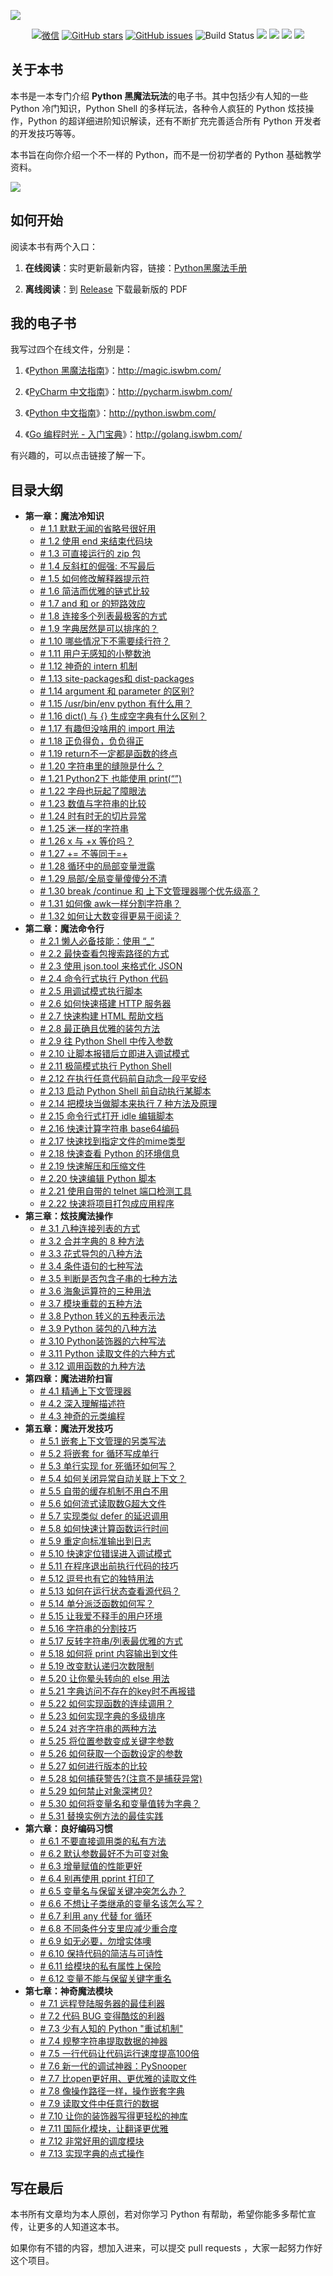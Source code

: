 ![](http://image.iswbm.com/20200719231251.png)

<p align="center">
      <a href="http://image.iswbm.com/20200816082224.png"><img src="https://img.shields.io/badge/Talk-%E5%BE%AE%E4%BF%A1%E7%BE%A4-brightgreen.svg?style=popout-square" alt="微信"></a>
      <a href="https://github.com/iswbm/magic-python/stargazers"><img src="https://img.shields.io/github/stars/iswbm/magic-python.svg?style=popout-square" alt="GitHub stars"></a>
      <a href="https://github.com/iswbm/magic-python/issues"><img src="https://img.shields.io/github/issues/iswbm/magic-python.svg?style=popout-square" alt="GitHub issues"></a>
    <img src='https://img.shields.io/badge/language-Python-blue.svg' alt="Build Status">
    <img src='https://img.shields.io/badge/framwork-Sphinx-green.svg'>
  	<a href='https://www.zhihu.com/people/wongbingming'><img src='https://img.shields.io/badge/dynamic/json?color=0084ff&logo=zhihu&label=%E7%8E%8B%E7%82%B3%E6%98%8E&query=%24.data.totalSubs&url=https%3A%2F%2Fapi.spencerwoo.com%2Fsubstats%2F%3Fsource%3Dzhihu%26queryKey%3Dwongbingming'></a>
    <a href='https://juejin.im/user/5b08d982f265da0db3502c55'><img src='https://img.shields.io/badge/掘金-2481-blue'></a>
    <a href='http://image.iswbm.com/20200607114246.png'><img src='http://img.shields.io/badge/%E5%85%AC%E4%BC%97%E5%8F%B7-60k+-brightgreen'></a>
</p>




## 关于本书

本书是一本专门介绍 **Python 黑魔法玩法**的电子书。其中包括少有人知的一些 Python 冷门知识，Python Shell 的多样玩法，各种令人疯狂的 Python 炫技操作，Python 的超详细进阶知识解读，还有不断扩充完善适合所有 Python 开发者的开发技巧等等。

本书旨在向你介绍一个不一样的 Python，而不是一份初学者的 Python 基础教学资料。

![](http://image.iswbm.com/20200802161110.png)

## 如何开始

阅读本书有两个入口：

1. **在线阅读**：实时更新最新内容，链接：[Python黑魔法手册](http://magic.iswbm.com/)

2. **离线阅读**：到 [Release](https://github.com/iswbm/magic-python/releases) 下载最新版的 PDF 

## 我的电子书

我写过四个在线文件，分别是：

1.  《[Python 黑魔法指南](http://magic.iswbm.com/)》：http://magic.iswbm.com/
2.  《[PyCharm 中文指南](http://pycharm.iswbm.com/)》：http://pycharm.iswbm.com/
3.  《[Python 中文指南](http://python.iswbm.com/)》：http://python.iswbm.com/

4.  《[Go 编程时光 - 入门宝典](http://golang.iswbm.com/)》：http://golang.iswbm.com/

有兴趣的，可以点击链接了解一下。

## 目录大纲

- **第一章：魔法冷知识**
   * [# 1.1 默默无闻的省略号很好用](http://pycharm.iswbm.com/zh_CN/latest/c01/c01_01.html)
   * [# 1.2 使用 end 来结束代码块](http://pycharm.iswbm.com/zh_CN/latest/c01/c01_02.html)
   * [# 1.3 可直接运行的 zip 包](http://pycharm.iswbm.com/zh_CN/latest/c01/c01_03.html)
   * [# 1.4 反斜杠的倔强: 不写最后](http://pycharm.iswbm.com/zh_CN/latest/c01/c01_04.html)
   * [# 1.5 如何修改解释器提示符](http://pycharm.iswbm.com/zh_CN/latest/c01/c01_05.html)
   * [# 1.6 简洁而优雅的链式比较](http://pycharm.iswbm.com/zh_CN/latest/c01/c01_06.html)
   * [# 1.7 and 和 or 的短路效应](http://pycharm.iswbm.com/zh_CN/latest/c01/c01_07.html)
   * [# 1.8 连接多个列表最极客的方式](http://pycharm.iswbm.com/zh_CN/latest/c01/c01_08.html)
   * [# 1.9 字典居然是可以排序的？](http://pycharm.iswbm.com/zh_CN/latest/c01/c01_09.html)
   * [# 1.10 哪些情况下不需要续行符？](http://pycharm.iswbm.com/zh_CN/latest/c01/c01_10.html)
   * [# 1.11 用户无感知的小整数池](http://pycharm.iswbm.com/zh_CN/latest/c01/c01_11.html)
   * [# 1.12 神奇的 intern 机制](http://pycharm.iswbm.com/zh_CN/latest/c01/c01_12.html)
   * [# 1.13 site-packages和 dist-packages](http://pycharm.iswbm.com/zh_CN/latest/c01/c01_13.html)
   * [# 1.14 argument 和 parameter 的区别?](http://pycharm.iswbm.com/zh_CN/latest/c01/c01_14.html)
   * [# 1.15 /usr/bin/env python 有什么用？](http://pycharm.iswbm.com/zh_CN/latest/c01/c01_15.html)
   * [# 1.16 dict() 与 {} 生成空字典有什么区别？](http://pycharm.iswbm.com/zh_CN/latest/c01/c01_16.html)
   * [# 1.17 有趣但没啥用的 import 用法](http://pycharm.iswbm.com/zh_CN/latest/c01/c01_17.html)
   * [# 1.18 正负得负，负负得正](http://pycharm.iswbm.com/zh_CN/latest/c01/c01_18.html)
   * [# 1.19 return不一定都是函数的终点](http://pycharm.iswbm.com/zh_CN/latest/c01/c01_19.html)
   * [# 1.20 字符串里的缝隙是什么？](http://pycharm.iswbm.com/zh_CN/latest/c01/c01_20.html)
   * [# 1.21 Python2下 也能使用 print(“”)](http://pycharm.iswbm.com/zh_CN/latest/c01/c01_21.html)
   * [# 1.22 字母也玩起了障眼法](http://pycharm.iswbm.com/zh_CN/latest/c01/c01_22.html)
   * [# 1.23 数值与字符串的比较](http://pycharm.iswbm.com/zh_CN/latest/c01/c01_23.html)
   * [# 1.24 时有时无的切片异常](http://pycharm.iswbm.com/zh_CN/latest/c01/c01_24.html)
   * [# 1.25 迷一样的字符串](http://pycharm.iswbm.com/zh_CN/latest/c01/c01_25.html)
   * [# 1.26 x 与 +x 等价吗？](http://pycharm.iswbm.com/zh_CN/latest/c01/c01_26.html)
   * [# 1.27 += 不等同于=+](http://pycharm.iswbm.com/zh_CN/latest/c01/c01_27.html)
   * [# 1.28 循环中的局部变量泄露](http://pycharm.iswbm.com/zh_CN/latest/c01/c01_28.html)
   * [# 1.29 局部/全局变量傻傻分不清](http://pycharm.iswbm.com/zh_CN/latest/c01/c01_29.html)
   * [# 1.30 break /continue 和 上下文管理器哪个优先级高？](http://pycharm.iswbm.com/zh_CN/latest/c01/c01_30.html)
   * [# 1.31 如何像 awk一样分割字符串？](http://pycharm.iswbm.com/zh_CN/latest/c01/c01_31.html)
   * [# 1.32 如何让大数变得更易于阅读？](http://pycharm.iswbm.com/zh_CN/latest/c01/c01_32.html)
- **第二章：魔法命令行**
   * [# 2.1 懒人必备技能：使用 “_”](http://pycharm.iswbm.com/zh_CN/latest/c02/c02_01.html)
   * [# 2.2 最快查看包搜索路径的方式](http://pycharm.iswbm.com/zh_CN/latest/c02/c02_02.html)
   * [# 2.3 使用 json.tool 来格式化 JSON](http://pycharm.iswbm.com/zh_CN/latest/c02/c02_03.html)
   * [# 2.4 命令行式执行 Python 代码](http://pycharm.iswbm.com/zh_CN/latest/c02/c02_04.html)
   * [# 2.5 用调试模式执行脚本](http://pycharm.iswbm.com/zh_CN/latest/c02/c02_05.html)
   * [# 2.6 如何快速搭建 HTTP 服务器](http://pycharm.iswbm.com/zh_CN/latest/c02/c02_06.html)
   * [# 2.7 快速构建 HTML 帮助文档](http://pycharm.iswbm.com/zh_CN/latest/c02/c02_07.html)
   * [# 2.8 最正确且优雅的装包方法](http://pycharm.iswbm.com/zh_CN/latest/c02/c02_08.html)
   * [# 2.9 往 Python Shell 中传入参数](http://pycharm.iswbm.com/zh_CN/latest/c02/c02_09.html)
   * [# 2.10 让脚本报错后立即进入调试模式](http://pycharm.iswbm.com/zh_CN/latest/c02/c02_10.html)
   * [# 2.11 极简模式执行 Python Shell](http://pycharm.iswbm.com/zh_CN/latest/c02/c02_11.html)
   * [# 2.12 在执行任意代码前自动念一段平安经](http://pycharm.iswbm.com/zh_CN/latest/c02/c02_12.html)
   * [# 2.13 启动 Python Shell 前自动执行某脚本](http://pycharm.iswbm.com/zh_CN/latest/c02/c02_13.html)
   * [# 2.14 把模块当做脚本来执行 7 种方法及原理](http://pycharm.iswbm.com/zh_CN/latest/c02/c02_14.html)
   * [# 2.15 命令行式打开 idle 编辑脚本](http://pycharm.iswbm.com/zh_CN/latest/c02/c02_15.html)
   * [# 2.16 快速计算字符串 base64编码](http://pycharm.iswbm.com/zh_CN/latest/c02/c02_16.html)
   * [# 2.17 快速找到指定文件的mime类型](http://pycharm.iswbm.com/zh_CN/latest/c02/c02_17.html)
   * [# 2.18 快速查看 Python 的环境信息](http://pycharm.iswbm.com/zh_CN/latest/c02/c02_18.html)
   * [# 2.19 快速解压和压缩文件](http://pycharm.iswbm.com/zh_CN/latest/c02/c02_19.html)
   * [# 2.20 快速编辑 Python 脚本](http://pycharm.iswbm.com/zh_CN/latest/c02/c02_20.html)
   * [# 2.21 使用自带的 telnet 端口检测工具](http://pycharm.iswbm.com/zh_CN/latest/c02/c02_21.html)
   * [# 2.22 快速将项目打包成应用程序](http://pycharm.iswbm.com/zh_CN/latest/c02/c02_22.html)
- **第三章：炫技魔法操作**
   * [# 3.1 八种连接列表的方式](http://pycharm.iswbm.com/zh_CN/latest/c03/c03_01.html)
   * [# 3.2 合并字典的 8 种方法](http://pycharm.iswbm.com/zh_CN/latest/c03/c03_02.html)
   * [# 3.3 花式导包的八种方法](http://pycharm.iswbm.com/zh_CN/latest/c03/c03_03.html)
   * [# 3.4 条件语句的七种写法](http://pycharm.iswbm.com/zh_CN/latest/c03/c03_04.html)
   * [# 3.5 判断是否包含子串的七种方法](http://pycharm.iswbm.com/zh_CN/latest/c03/c03_05.html)
   * [# 3.6 海象运算符的三种用法](http://pycharm.iswbm.com/zh_CN/latest/c03/c03_06.html)
   * [# 3.7 模块重载的五种方法](http://pycharm.iswbm.com/zh_CN/latest/c03/c03_07.html)
   * [# 3.8 Python 转义的五种表示法](http://pycharm.iswbm.com/zh_CN/latest/c03/c03_08.html)
   * [# 3.9 Python 装包的八种方法](http://pycharm.iswbm.com/zh_CN/latest/c03/c03_09.html)
   * [# 3.10 Python装饰器的六种写法](http://pycharm.iswbm.com/zh_CN/latest/c03/c03_10.html)
   * [# 3.11 Python 读取文件的六种方式](http://pycharm.iswbm.com/zh_CN/latest/c03/c03_11.html)
   * [# 3.12 调用函数的九种方法](http://pycharm.iswbm.com/zh_CN/latest/c03/c03_12.html)
- **第四章：魔法进阶扫盲**
   * [# 4.1 精通上下文管理器](http://pycharm.iswbm.com/zh_CN/latest/c04/c04_01.html)
   * [# 4.2 深入理解描述符](http://pycharm.iswbm.com/zh_CN/latest/c04/c04_02.html)
   * [# 4.3 神奇的元类编程](http://pycharm.iswbm.com/zh_CN/latest/c04/c04_03.html)
- **第五章：魔法开发技巧**
   * [# 5.1 嵌套上下文管理的另类写法](http://pycharm.iswbm.com/zh_CN/latest/c05/c05_01.html)
   * [# 5.2 将嵌套 for 循环写成单行](http://pycharm.iswbm.com/zh_CN/latest/c05/c05_02.html)
   * [# 5.3 单行实现 for 死循环如何写？](http://pycharm.iswbm.com/zh_CN/latest/c05/c05_03.html)
   * [# 5.4 如何关闭异常自动关联上下文？](http://pycharm.iswbm.com/zh_CN/latest/c05/c05_04.html)
   * [# 5.5 自带的缓存机制不用白不用](http://pycharm.iswbm.com/zh_CN/latest/c05/c05_05.html)
   * [# 5.6 如何流式读取数G超大文件](http://pycharm.iswbm.com/zh_CN/latest/c05/c05_06.html)
   * [# 5.7 实现类似 defer 的延迟调用](http://pycharm.iswbm.com/zh_CN/latest/c05/c05_07.html)
   * [# 5.8 如何快速计算函数运行时间](http://pycharm.iswbm.com/zh_CN/latest/c05/c05_08.html)
   * [# 5.9 重定向标准输出到日志](http://pycharm.iswbm.com/zh_CN/latest/c05/c05_09.html)
   * [# 5.10 快速定位错误进入调试模式](http://pycharm.iswbm.com/zh_CN/latest/c05/c05_10.html)
   * [# 5.11 在程序退出前执行代码的技巧](http://pycharm.iswbm.com/zh_CN/latest/c05/c05_11.html)
   * [# 5.12 逗号也有它的独特用法](http://pycharm.iswbm.com/zh_CN/latest/c05/c05_12.html)
   * [# 5.13 如何在运行状态查看源代码？](http://pycharm.iswbm.com/zh_CN/latest/c05/c05_13.html)
   * [# 5.14 单分派泛函数如何写？](http://pycharm.iswbm.com/zh_CN/latest/c05/c05_14.html)
   * [# 5.15 让我爱不释手的用户环境](http://pycharm.iswbm.com/zh_CN/latest/c05/c05_15.html)
   * [# 5.16 字符串的分割技巧](http://pycharm.iswbm.com/zh_CN/latest/c05/c05_16.html)
   * [# 5.17 反转字符串/列表最优雅的方式](http://pycharm.iswbm.com/zh_CN/latest/c05/c05_17.html)
   * [# 5.18 如何将 print 内容输出到文件](http://pycharm.iswbm.com/zh_CN/latest/c05/c05_18.html)
   * [# 5.19 改变默认递归次数限制](http://pycharm.iswbm.com/zh_CN/latest/c05/c05_19.html)
   * [# 5.20 让你晕头转向的 else 用法](http://pycharm.iswbm.com/zh_CN/latest/c05/c05_20.html)
   * [# 5.21 字典访问不存在的key时不再报错](http://pycharm.iswbm.com/zh_CN/latest/c05/c05_21.html)
   * [# 5.22 如何实现函数的连续调用？](http://pycharm.iswbm.com/zh_CN/latest/c05/c05_22.html)
   * [# 5.23 如何实现字典的多级排序](http://pycharm.iswbm.com/zh_CN/latest/c05/c05_23.html)
   * [# 5.24 对齐字符串的两种方法](http://pycharm.iswbm.com/zh_CN/latest/c05/c05_24.html)
   * [# 5.25 将位置参数变成关键字参数](http://pycharm.iswbm.com/zh_CN/latest/c05/c05_25.html)
   * [# 5.26 如何获取一个函数设定的参数](http://pycharm.iswbm.com/zh_CN/latest/c05/c05_26.html)
   * [# 5.27 如何进行版本的比较](http://pycharm.iswbm.com/zh_CN/latest/c05/c05_27.html)
   * [# 5.28 如何捕获警告?(注意不是捕获异常)](http://pycharm.iswbm.com/zh_CN/latest/c05/c05_28.html)
   * [# 5.29 如何禁止对象深拷贝?](http://pycharm.iswbm.com/zh_CN/latest/c05/c05_29.html)
   * [# 5.30 如何将变量名和变量值转为字典？](http://pycharm.iswbm.com/zh_CN/latest/c05/c05_30.html)
   * [# 5.31 替换实例方法的最佳实践](http://pycharm.iswbm.com/zh_CN/latest/c05/c05_31.html)
- **第六章：良好编码习惯**
   * [# 6.1 不要直接调用类的私有方法](http://pycharm.iswbm.com/zh_CN/latest/c06/c06_01.html)
   * [# 6.2 默认参数最好不为可变对象](http://pycharm.iswbm.com/zh_CN/latest/c06/c06_02.html)
   * [# 6.3 增量赋值的性能更好](http://pycharm.iswbm.com/zh_CN/latest/c06/c06_03.html)
   * [# 6.4 别再使用 pprint 打印了](http://pycharm.iswbm.com/zh_CN/latest/c06/c06_04.html)
   * [# 6.5 变量名与保留关键冲突怎么办？](http://pycharm.iswbm.com/zh_CN/latest/c06/c06_05.html)
   * [# 6.6 不想让子类继承的变量名该怎么写？](http://pycharm.iswbm.com/zh_CN/latest/c06/c06_06.html)
   * [# 6.7 利用 any 代替 for 循环](http://pycharm.iswbm.com/zh_CN/latest/c06/c06_07.html)
   * [# 6.8 不同条件分支里应减少重合度](http://pycharm.iswbm.com/zh_CN/latest/c06/c06_08.html)
   * [# 6.9 如无必要，勿增实体噢](http://pycharm.iswbm.com/zh_CN/latest/c06/c06_09.html)
   * [# 6.10 保持代码的简洁与可诗性](http://pycharm.iswbm.com/zh_CN/latest/c06/c06_10.html)
   * [# 6.11 给模块的私有属性上保险](http://pycharm.iswbm.com/zh_CN/latest/c06/c06_11.html)
   * [# 6.12 变量不能与保留关键字重名](http://pycharm.iswbm.com/zh_CN/latest/c06/c06_12.html)
- **第七章：神奇魔法模块**
   * [# 7.1 远程登陆服务器的最佳利器](http://pycharm.iswbm.com/zh_CN/latest/c07/c07_01.html)
   * [# 7.2 代码 BUG 变得酷炫的利器](http://pycharm.iswbm.com/zh_CN/latest/c07/c07_02.html)
   * [# 7.3 少有人知的 Python "重试机制"](http://pycharm.iswbm.com/zh_CN/latest/c07/c07_03.html)
   * [# 7.4 规整字符串提取数据的神器](http://pycharm.iswbm.com/zh_CN/latest/c07/c07_04.html)
   * [# 7.5 一行代码让代码运行速度提高100倍](http://pycharm.iswbm.com/zh_CN/latest/c07/c07_05.html)
   * [# 7.6 新一代的调试神器：PySnooper](http://pycharm.iswbm.com/zh_CN/latest/c07/c07_06.html)
   * [# 7.7 比open更好用、更优雅的读取文件](http://pycharm.iswbm.com/zh_CN/latest/c07/c07_07.html)
   * [# 7.8 像操作路径一样，操作嵌套字典](http://pycharm.iswbm.com/zh_CN/latest/c07/c07_08.html)
   * [# 7.9 读取文件中任意行的数据](http://pycharm.iswbm.com/zh_CN/latest/c07/c07_09.html)
   * [# 7.10 让你的装饰器写得更轻松的神库](http://pycharm.iswbm.com/zh_CN/latest/c07/c07_10.html)
   * [# 7.11 国际化模块，让翻译更优雅](http://pycharm.iswbm.com/zh_CN/latest/c07/c07_11.html)
   * [# 7.12 非常好用的调度模块](http://pycharm.iswbm.com/zh_CN/latest/c07/c07_12.html)
   * [# 7.13 实现字典的点式操作](http://pycharm.iswbm.com/zh_CN/latest/c07/c07_13.html)
## 写在最后

本书所有文章均为本人原创，若对你学习 Python 有帮助，希望你能多多帮忙宣传，让更多的人知道这本书。

如果你有不错的内容，想加入进来，可以提交 pull requests ，大家一起努力作好这个项目。